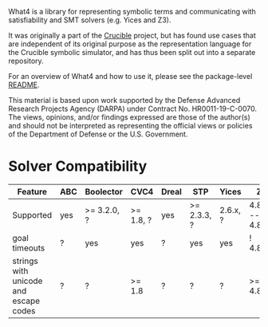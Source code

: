 What4 is a library for representing symbolic terms and communicating with
satisfiability and SMT solvers (e.g. Yices and Z3).

It was originally a part of the [Crucible](https://github.com/GaloisInc/crucible)
project, but has found use cases that are independent of its original
purpose as the representation language for the Crucible symbolic
simulator, and has thus been split out into a separate repository.

For an overview of What4 and how to use it, please see the
package-level [README](what4/README.md).

This material is based upon work supported by the Defense Advanced
Research Projects Agency (DARPA) under Contract No. HR0011-19-C-0070.
The views, opinions, and/or findings expressed are those of the
author(s) and should not be interpreted as representing the official
views or policies of the Department of Defense or the U.S. Government.


# Solver Compatibility

| Feature                               | ABC | Boolector   | CVC4      | Dreal | STP         | Yices    | Z3              |
|---------------------------------------|-----|-------------|-----------|-------|-------------|----------|-----------------|
| Supported                             | yes | >= 3.2.0, ? | >= 1.8, ? | yes   | >= 2.3.3, ? | 2.6.x, ? | 4.8.8 -- 4.8.14 |
| goal timeouts                         | ?   | yes         | yes       | ?     | yes         | yes      | ! 4.8.12        |
| strings with unicode and escape codes | ?   | ?           | >= 1.8    | ?     | ?           | ?        | >= 4.8.12       |
